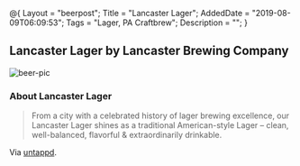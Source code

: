 @{
 Layout = "beerpost";
 Title = "Lancaster Lager";
 AddedDate = "2019-08-09T06:09:53";
 Tags = "Lager, PA Craftbrew";
 Description = "";
 }
 

## Lancaster Lager by Lancaster Brewing Company

![beer-pic]

### About Lancaster Lager

> From a city with a celebrated history of lager brewing excellence, our Lancaster Lager shines as a traditional American-style Lager – clean, well-balanced, flavorful & extraordinarily drinkable.

Via [untappd][untappd-url].

[untappd-url]: <https://untappd.com//b/lancaster-brewing-company-lancaster-lager/204086>
[beer-pic]: https://jasonpowley.com/assets/img/2019-08-09-lancaster-lager.jpeg "Lancaster Lager by Lancaster Brewing Company"
